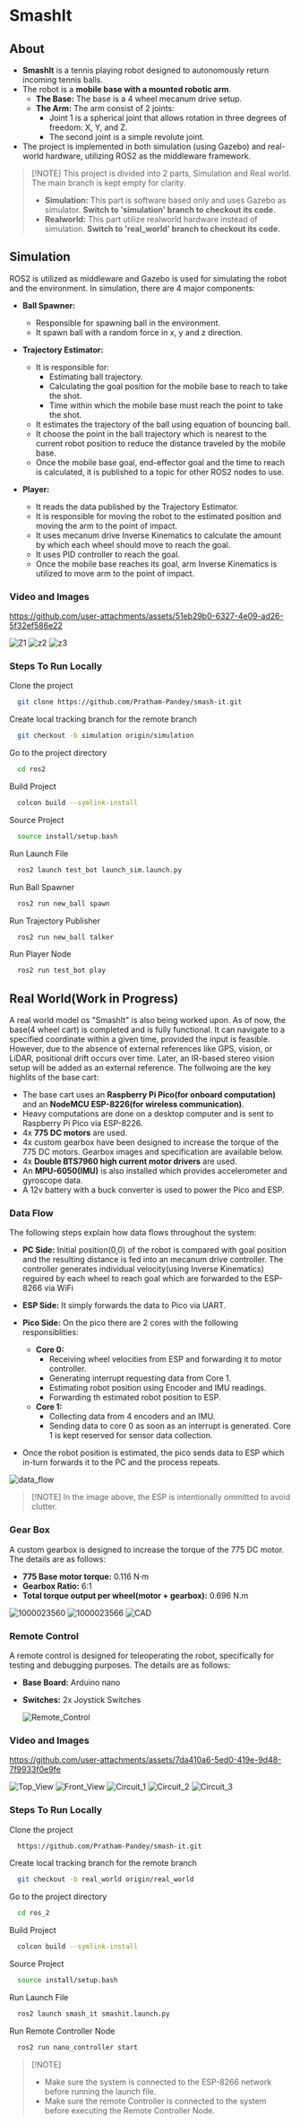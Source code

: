 # SmashIt

## About
* **SmashIt** is a tennis playing robot designed to autonomously return incoming tennis balls.
* The robot is a **mobile base with a mounted robotic arm**.
    * **The Base:** The base is a 4 wheel mecanum drive setup.
    * **The Arm:** The arm consist of 2 joints:
      *  Joint 1 is a spherical joint that allows rotation in three degrees of freedom: X, Y, and Z.
      *  The second joint is a simple revolute joint. 
* The project is implemented in both simulation (using Gazebo) and real-world hardware, utilizing ROS2 as the middleware framework.
  
>  [!NOTE]
> This project is divided into 2 parts, Simulation and Real world. The main branch is kept empty for clarity. 
> * **Simulation:** This part is software based only and uses Gazebo as simulator. **Switch to 'simulation' branch to checkout its code.**
> * **Realworld:** This part utilize realworld hardware instead of simulation. **Switch to 'real_world' branch to checkout its code.**


## Simulation

ROS2 is utilized as middleware and Gazebo is used for simulating the robot and the environment. In simulation, there are 4 major components:

* **Ball Spawner:**
   * Responsible for spawning ball in the environment.
   * It spawn ball with a random force in x, y and z direction.
      
* **Trajectory Estimator:**
   * It is responsible for:
      * Estimating ball trajectory.
      * Calculating the goal position for the mobile base to reach to take the shot.
      * Time within which the mobile base must reach the point to take the shot.
   * It estimates the trajectory of the ball using equation of bouncing ball.
   * It choose the point in the ball trajectory which is nearest to the current robot position to reduce the distance traveled by the mobile base.
   * Once the mobile base goal, end-effector goal and the time to reach is calculated, it is published to a topic for other ROS2 nodes to use.
     
* **Player:**
   * It reads the data published by the Trajectory Estimator.    
   * It is responsible for moving the robot to the estimated position and moving the arm to the point of impact.
   * It uses mecanum drive Inverse Kinematics to calculate the amount by which each wheel should move to reach the goal.
   * It uses PID controller to reach the goal.
   * Once the mobile base reaches its goal, arm Inverse Kinematics is utilized to move arm to the point of impact.
       


### Video and Images
https://github.com/user-attachments/assets/51eb29b0-6327-4e09-ad26-5f32ef586e22

![Z1](https://github.com/user-attachments/assets/d7568273-4fcd-4f84-b591-f991d7ab67b4)
![z2](https://github.com/user-attachments/assets/b7ec2bb4-4d34-4826-b7b3-e4bb54e2fc1f)
![z3](https://github.com/user-attachments/assets/ce714e35-0799-40f8-a7fb-66933369f14f)



### Steps To Run Locally

Clone the project
```bash
  git clone https://github.com/Pratham-Pandey/smash-it.git
```
Create local tracking branch for the remote branch
```bash
  git checkout -b simulation origin/simulation
```
Go to the project directory
```bash
  cd ros2
```
Build Project
```bash
  colcon build --symlink-install
```
Source Project
```bash
  source install/setup.bash 
```
Run Launch File
```bash
  ros2 launch test_bot launch_sim.launch.py
```
Run Ball Spawner
```bash
  ros2 run new_ball spawn
```
Run Trajectory Publisher
```bash
  ros2 run new_ball talker
```
Run Player Node
```bash
  ros2 run test_bot play
```



## Real World(Work in Progress)
A real world model os "SmashIt" is also being worked upon. As of now, the base(4 wheel cart) is completed and is fully functional. It can navigate to a specified coordinate within a given time, provided the input is feasible. However, due to the absence of external references like GPS, vision, or LiDAR, positional drift occurs over time. Later, an IR-based stereo vision setup will be added as an external reference. The follwoing are the key highlits of the base cart: 

* The base cart uses an **Raspberry Pi Pico(for onboard computation)** and an **NodeMCU ESP-8226(for wireless communication)**.
* Heavy computations are done on a desktop computer and is sent to Raspberry Pi Pico via ESP-8226.
* 4x **775 DC motors** are used.
* 4x custom gearbox have been designed to increase the torque of the 775 DC motors. Gearbox images and specification are available below.
* 4x **Double BTS7960 high current motor drivers** are used.
* An **MPU-6050(IMU)** is also installed which provides accelerometer and gyroscope data.
* A 12v battery with a buck converter is used to power the Pico and ESP.

### Data Flow
 The following steps explain how data flows throughout the system:
 * **PC Side:** Initial position(0,0) of the robot is compared with goal position and the resulting distance is fed into an mecanum drive controller. The controller generates individual velocity(using Inverse Kinematics) reguired by each wheel to reach goal which are forwarded to the ESP-8266 via WiFi
 * **ESP Side:** It simply forwards the data to Pico via UART.
 * **Pico Side:** On the pico there are 2 cores with the following responsiblities:
    * **Core 0:**
       * Receiving wheel velocities from ESP and forwarding it to motor controller.
       * Generating  interrupt requesting data from Core 1.
       * Estimating robot position using Encoder and IMU readings.
       * Forwarding th estimated robot position to ESP.
    * **Core 1:**
       * Collecting data from 4 encoders and an IMU.
       * Sending  data to core 0 as soon as an interrupt is generated. Core 1 is kept reserved for sensor data collection.
         
 * Once the robot position is estimated, the pico sends data to ESP which in-turn forwards it to the PC and the process repeats.



![data_flow](https://github.com/user-attachments/assets/cde7371a-3ae4-4544-ac8e-68a7ad1fd733)

>  [!NOTE]
> In the image above, the ESP is intentionally ommitted to avoid clutter.  
 
### Gear Box
A custom gearbox is designed to increase the torque of the 775 DC motor. The details are as follows:
* **775 Base motor torque:** 0.116 N·m
* **Gearbox Ratio:** 6:1
* **Total torque output per wheel(motor + gearbox):** 0.696 N.m
  
![1000023560](https://github.com/user-attachments/assets/651167bd-2f1b-4886-853d-57bf46d4ce92)
![1000023566](https://github.com/user-attachments/assets/7e36d4db-2282-4a80-92d0-1cc0144e6667)
![CAD](https://github.com/user-attachments/assets/4edbfaf1-7a4f-4ab0-88ac-e8e1e5c6953a)


### Remote Control
A remote control is designed for teleoperating the robot, specifically for testing and debugging purposes. The details are as follows:
* **Base Board:** Arduino nano
* **Switches:** 2x Joystick Switches

  ![Remote_Control](https://github.com/user-attachments/assets/557ca4e1-884e-4a73-939a-7990b71dd165)

### Video and Images

https://github.com/user-attachments/assets/7da410a6-5ed0-419e-9d48-7f9933f0e9fe

![Top_View](https://github.com/user-attachments/assets/4ffcc9af-e3d7-4492-b779-cd6cf8139fa6)
![Front_View](https://github.com/user-attachments/assets/c4095844-9a3b-4268-93a0-7cb4f1025cf9)
![Circuit_1](https://github.com/user-attachments/assets/6a93c9da-0148-446a-96ff-261cbbd02e40)
![Circuit_2](https://github.com/user-attachments/assets/8b76f58f-3005-4d71-9386-29f7b17fb994)
![Circuit_3](https://github.com/user-attachments/assets/523b8852-a32f-4c44-b208-ea17cacd347b)



### Steps To Run Locally

Clone the project
```bash
  https://github.com/Pratham-Pandey/smash-it.git
```
Create local tracking branch for the remote branch
```bash
  git checkout -b real_world origin/real_world
```
Go to the project directory
```bash
  cd ros_2
```
Build Project
```bash
  colcon build --symlink-install
```
Source Project
```bash
  source install/setup.bash 
```
Run Launch File
```bash
  ros2 launch smash_it smashit.launch.py
```
Run Remote Controller Node
```bash
  ros2 run nano_controller start
```

>  [!NOTE]
> * Make sure the system is connected to the ESP-8266 network before running the launch file.
> * Make sure the remote Controller is connected to the system before executing the Remote Controller Node.
